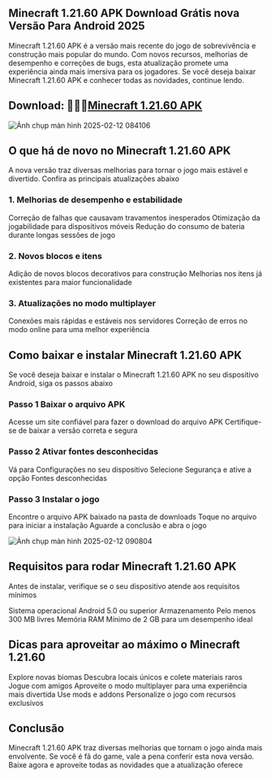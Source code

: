 ## Minecraft 1.21.60 APK Download Grátis nova Versão Para Android 2025
Minecraft 1.21.60 APK é a versão mais recente do jogo de sobrevivência e construção mais popular do mundo. Com novos recursos, melhorias de desempenho e correções de bugs, esta atualização promete uma experiência ainda mais imersiva para os jogadores. Se você deseja baixar Minecraft 1.21.60 APK e conhecer todas as novidades, continue lendo.

## Download: 🌈🙋‍♀️[Minecraft 1.21.60 APK](https://modilimitado.io/pt/minecraft-1-21-60-apk)

![Ảnh chụp màn hình 2025-02-12 084106](https://github.com/user-attachments/assets/3b4fad44-f3c6-475a-abbb-72596c3c6005)

## O que há de novo no Minecraft 1.21.60 APK
A nova versão traz diversas melhorias para tornar o jogo mais estável e divertido. Confira as principais atualizações abaixo

### 1. Melhorias de desempenho e estabilidade
Correção de falhas que causavam travamentos inesperados
Otimização da jogabilidade para dispositivos móveis
Redução do consumo de bateria durante longas sessões de jogo

### 2. Novos blocos e itens
Adição de novos blocos decorativos para construção
Melhorias nos itens já existentes para maior funcionalidade

### 3. Atualizações no modo multiplayer
Conexões mais rápidas e estáveis nos servidores
Correção de erros no modo online para uma melhor experiência

## Como baixar e instalar Minecraft 1.21.60 APK
Se você deseja baixar e instalar o Minecraft 1.21.60 APK no seu dispositivo Android, siga os passos abaixo

### Passo 1 Baixar o arquivo APK
Acesse um site confiável para fazer o download do arquivo APK
Certifique-se de baixar a versão correta e segura

### Passo 2 Ativar fontes desconhecidas
Vá para Configurações no seu dispositivo
Selecione Segurança e ative a opção Fontes desconhecidas

### Passo 3 Instalar o jogo
Encontre o arquivo APK baixado na pasta de downloads
Toque no arquivo para iniciar a instalação
Aguarde a conclusão e abra o jogo

![Ảnh chụp màn hình 2025-02-12 090804](https://github.com/user-attachments/assets/b227bd11-0d2f-4fe4-89e6-b00790067768)

## Requisitos para rodar Minecraft 1.21.60 APK
Antes de instalar, verifique se o seu dispositivo atende aos requisitos mínimos

Sistema operacional Android 5.0 ou superior
Armazenamento Pelo menos 300 MB livres
Memória RAM Mínimo de 2 GB para um desempenho ideal

## Dicas para aproveitar ao máximo o Minecraft 1.21.60
Explore novas biomas Descubra locais únicos e colete materiais raros
Jogue com amigos Aproveite o modo multiplayer para uma experiência mais divertida
Use mods e addons Personalize o jogo com recursos exclusivos

## Conclusão
Minecraft 1.21.60 APK traz diversas melhorias que tornam o jogo ainda mais envolvente. Se você é fã do game, vale a pena conferir esta nova versão. Baixe agora e aproveite todas as novidades que a atualização oferece
